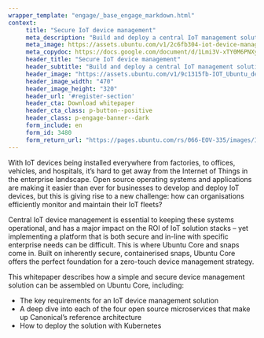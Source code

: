 ```yaml
---
wrapper_template: "engage/_base_engage_markdown.html"
context:
     title: "Secure IoT device management"
     meta_description: "Build and deploy a central IoT management solution"
     meta_image: https://assets.ubuntu.com/v1/2c6fb304-iot-device-management.png
     meta_copydoc: https://docs.google.com/document/d/1Lmi3V-xTY0M6PNXyRdJpG9NVEkf5SVFNfer1dmkeo9Y/edit
     header_title: "Secure IoT device management"
     header_subtitle: "Build and deploy a central IoT management solution"
     header_image: "https://assets.ubuntu.com/v1/9c1315fb-IOT_Ubuntu_devices_inforgrapic+v3.svg"
     header_image_width: "470"
     header_image_height: "320"
     header_url: '#register-section'
     header_cta: Download whitepaper
     header_cta_class: p-button--positive
     header_class: p-engage-banner--dark
     form_include: en
     form_id: 3480
     form_return_url: "https://pages.ubuntu.com/rs/066-EOV-335/images/IoT_DM_Whitepaper_11.05.20.pdf"
---
```


With IoT devices being installed everywhere from factories, to offices, vehicles, and hospitals, it’s hard to get away from the Internet of Things in the enterprise landscape. Open source operating systems and applications are making it easier than ever for businesses to develop and deploy IoT devices, but this is giving rise to a new challenge: how can organisations efficiently monitor and maintain their IoT fleets?

Central IoT device management is essential to keeping these systems operational, and has a major impact on the ROI of IoT solution stacks – yet implementing a platform that is both secure and in-line with specific enterprise needs can be difficult. This is where Ubuntu Core and snaps come in. Built on inherently secure, containerised snaps, Ubuntu Core offers the perfect foundation for a zero-touch device management strategy.

This whitepaper describes how a simple and secure device management solution can be assembled on Ubuntu Core, including:

<ul class="p-list">
  <li class="p-list__item is-ticked">The key requirements for an IoT device management solution</li>
  <li class="p-list__item is-ticked">A deep dive into each of the four open source microservices that make up Canonical’s reference architecture</li>
  <li class="p-list__item is-ticked">How to deploy the solution with Kubernetes</li>
</ul>
